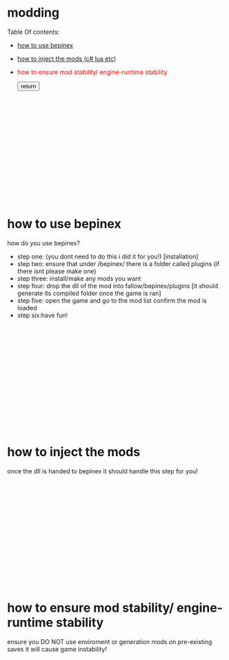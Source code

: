 # modding
Table Of contents:<br>
* <a href="#1"><p>how to use bepinex</p></a>
* <a href="#2"><p>how to inject the mods (c# lua etc)</p></a>
* <a href="#3" style="color:red;text-decoration:none;"><p>how to  ensure mod stability/ engine-runtime stability</p></a>
<a href="https://github.com/mildhasvoided/Fallow"><button>return</button></a>
<br>
<br>
<br>
<br>
<br>
<br>
<br>
<br>
<br>
<br>
<br>
<br>
<br>
<br>
 <h1 id="1">how to use bepinex</h1>
 <span>how do you use bepinex?</span><br>
<ul>
    <li>step one: (you dont need to do this i did it for you!) [installation]</li>
    <li>step two: ensure that under /bepinex/ there is a folder called plugins (if there isnt please make one)</li>
    <li>step three: install/make any mods you want</li>
    <li>step four: drop the dll of the mod into fallow/bepinex/plugins [it should generate its compiled folder once the game is ran]  </li>
    <li>step five: open the game and go to the mod list confirm the mod is loaded </li>
    <li>step six:have fun!</li>
</ul>  
 <br>
<br>
<br>
<br>
<br>
<br>
<br>
<br>
<br>
<br>
<br>
<br>
<br>
<br>
 <h1 id="2">how to inject the mods</h1>
    <p>once the dll is handed to bepinex it should handle this step for you!</p>
 <br>
<br>
<br>
<br>
<br>
<br>
<br>
<br>
<br>
<br>
<br>
<br>
<br>
<br>
 <h1 id="3">how to  ensure mod stability/ engine-runtime stability</h1>
 <p>ensure you DO NOT use enviroment or generation mods on pre-existing saves it will cause game instability!</p>
